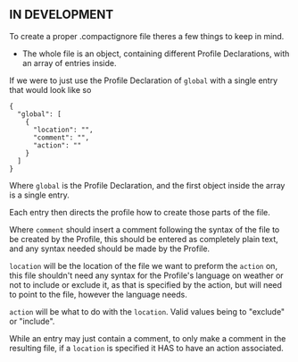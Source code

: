 ## IN DEVELOPMENT

To create a proper .compactignore file theres a few things to keep in mind.

- The whole file is an object, containing different Profile Declarations, with an array of entries inside.

If we were to just use the Profile Declaration of `global` with a single entry that would look like so

```(json)
{
  "global": [
    {
      "location": "",
      "comment": "",
      "action": ""
    }
  ]
}
```

Where `global` is the Profile Declaration, and the first object inside the array is a single entry.

Each entry then directs the profile how to create those parts of the file.

Where `comment` should insert a comment following the syntax of the file to be created by the Profile, this should be entered as completely plain text, and any syntax needed should be made by the Profile.

`location` will be the location of the file we want to preform the `action` on, this file shouldn't need any syntax for the Profile's language on weather or not to include or exclude it, as that is specified by the action, but will need to point to the file, however the language needs.

`action` will be what to do with the `location`. Valid values being to "exclude" or "include".

While an entry may just contain a comment, to only make a comment in the resulting file, if a `location` is specified it HAS to have an action associated.
